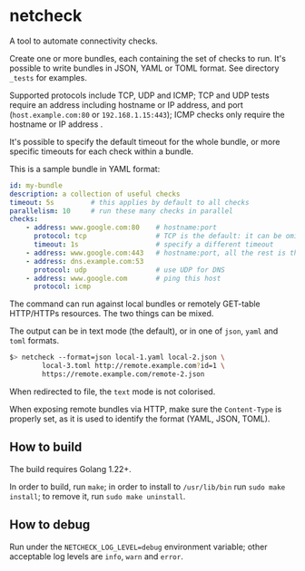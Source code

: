 # netcheck

A tool to automate connectivity checks.

Create one or more bundles, each containing the set of checks to run. It's possible to write bundles in JSON, YAML or TOML format. See directory `_tests` for examples.

Supported protocols include TCP, UDP and ICMP; TCP and UDP tests require an address including hostname or IP address, and port (`host.example.com:80` or `192.168.1.15:443`); ICMP checks only require the hostname or IP address .

It's possible to specify the default timeout for the whole bundle, or more specific timeouts for each check within a bundle.

This is a sample bundle in YAML format:

```yaml
id: my-bundle 
description: a collection of useful checks
timeout: 5s         # this applies by default to all checks
parallelism: 10     # run these many checks in parallel
checks:
    - address: www.google.com:80    # hostname:port
      protocol: tcp                 # TCP is the default: it can be omitted (see below)
      timeout: 1s                   # specify a different timeout
    - address: www.google.com:443   # hostname:port, all the rest is the default
    - address: dns.example.com:53
      protocol: udp                 # use UDP for DNS
    - address: www.google.com       # ping this host
      protocol: icmp
```

The command can run against local bundles or remotely GET-table HTTP/HTTPs resources. The two things can be mixed.

The output can be in text mode (the default), or in one of `json`, `yaml` and `toml` formats.

```bash
$> netcheck --format=json local-1.yaml local-2.json \
        local-3.toml http://remote.example.com?id=1 \
        https://remote.example.com/remote-2.json 
```
When redirected to file, the `text` mode is not colorised.

When exposing remote bundles via HTTP, make sure the `Content-Type` is properly set, as it is used to identify the format (YAML, JSON, TOML).

## How to build

The build requires Golang 1.22+.

In order to build, run `make`; in order to install to `/usr/lib/bin` run `sudo make install`; to remove it, run `sudo make uninstall`.

## How to debug

Run under the `NETCHECK_LOG_LEVEL=debug` environment variable; other acceptable log levels are `info`, `warn` and `error`.
